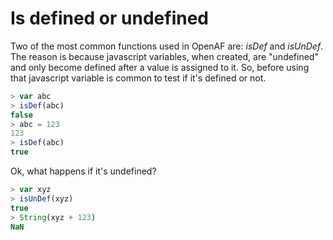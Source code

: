 # Is defined or undefined

Two of the most common functions used in OpenAF are: _isDef_ and _isUnDef_. The reason is because javascript variables, when created, are "undefined" and only become defined after a value is assigned to it. So, before using that javascript variable is common to test if it's defined or not.

````javascript
> var abc
> isDef(abc)
false
> abc = 123
123
> isDef(abc)
true
````

Ok, what happens if it's undefined?

````javascript
> var xyz
> isUnDef(xyz)
true
> String(xyz + 123)
NaN
````